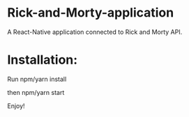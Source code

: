 # Rick-and-Morty-application
A React-Native application connected to Rick and Morty API.

# Installation: 

Run npm/yarn install

then npm/yarn start

Enjoy!
